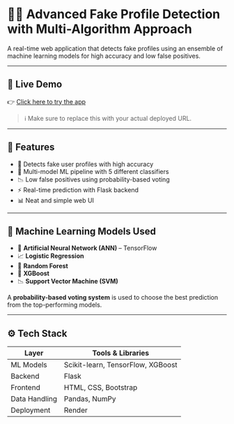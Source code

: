 # 🕵️‍♀️ Advanced Fake Profile Detection with Multi-Algorithm Approach

A real-time web application that detects fake profiles using an ensemble of machine learning models for high accuracy and low false positives.

---

## 🔗 Live Demo

👉 [Click here to try the app](https://fake-profile-detection-mo0s.onrender.com)

> ℹ️ Make sure to replace this with your actual deployed URL.

---

## 🚀 Features

- 🧠 Detects fake user profiles with high accuracy
- 🧰 Multi-model ML pipeline with 5 different classifiers
- 📉 Low false positives using probability-based voting
- ⚡ Real-time prediction with Flask backend
- 📊 Neat and simple web UI

---

## 🧠 Machine Learning Models Used

- 🤖 **Artificial Neural Network (ANN)** – TensorFlow
- 📈 **Logistic Regression**
- 🌲 **Random Forest**
- 🚀 **XGBoost**
- 📉 **Support Vector Machine (SVM)**

A **probability-based voting system** is used to choose the best prediction from the top-performing models.

---

## ⚙️ Tech Stack

| Layer         | Tools & Libraries                      |
|---------------|----------------------------------------|
| ML Models     | Scikit-learn, TensorFlow, XGBoost      |
| Backend       | Flask                                  |
| Frontend      | HTML, CSS, Bootstrap                   |
| Data Handling | Pandas, NumPy                          |
| Deployment    | Render                                 |

